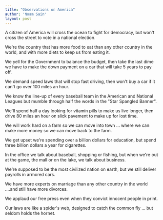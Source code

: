 ```yaml
---
title: "Observations on America"
author: 'Noam Sain'
layout: post
---
```


A citizen of America will cross the ocean to fight for democracy, but won't cross the street to vote in a national election.

We're the country that has more food to eat than any other country in the world, and with more diets to keep us from eating it.

We yell for the Government to balance the budget, then take the last dime we have to make the down payment on a car that will take 5 years to pay off.

We demand speed laws that will stop fast driving, then won't buy a car if it can't go over 100 miles an hour.

We know the line-up of every baseball team in the American and National Leagues but mumble through half the words in the "Star Spangled Banner".

We'll spend half a day looking for vitamin pills to make us live longer, then drive 80 miles an hour on slick pavement to make up for lost time.

We will work hard on a farm so we can move into town … where we can make more money so we can move back to the farm.

We get upset we're spending over a billion dollars for education, but spend three billion dollars a year for cigarettes.

In the office we talk about baseball, shopping or fishing, but when we're out at the game, the mall or on the lake, we talk about business.

We're supposed to be the most civilized nation on earth, but we still deliver payrolls in armored cars.

We have more experts on marriage than any other country in the world ….and still have more divorces.

We applaud our free press even when they convict innocent people in print.

Our laws are like a spider's web, designed to catch the common fly … but seldom holds the hornet.
